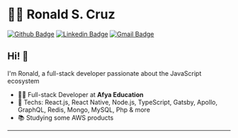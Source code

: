 # :man_technologist: Ronald S. Cruz

[![Github Badge](https://img.shields.io/badge/-Github-000?style=flat-square&logo=Github&logoColor=white&link=https://github.com/ronaldscruz)](https://github.com/ronaldscruz)
[![Linkedin Badge](https://img.shields.io/badge/-LinkedIn-blue?style=flat-square&logo=Linkedin&logoColor=white&link=https://www.linkedin.com/in/ronaldscruz/)](https://www.linkedin.com/in/ronaldscruz/)
[![Gmail Badge](https://img.shields.io/badge/-Gmail-c14438?style=flat-square&logo=Gmail&logoColor=white&link=mailto:ronald.scruz16@gmail.com)](mailto:ronald.scruz16@gmail.com)

## Hi! 👋

I'm Ronald, a full-stack developer passionate about the JavaScript ecosystem

- :office_worker: Full-stack Developer at **Afya Education**
- :blue_heart: Techs: React.js, React Native, Node.js, TypeScript, Gatsby, Apollo, GraphQL, Redis, Mongo, MySQL, Php & more
- :books: Studying some AWS products

---
